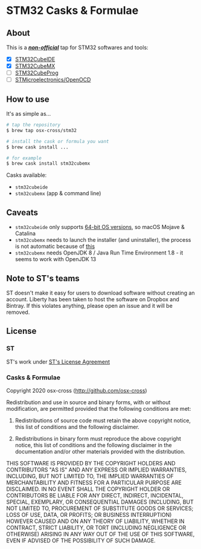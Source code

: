 # STM32 Casks & Formulae

## About

This is a ***[non-official](#note-to-sts-teams)*** tap for STM32 softwares and tools:

- [x] [STM32CubeIDE](https://www.st.com/en/development-tools/stm32cubeide.html)
- [x] [STM32CubeMX](https://www.st.com/en/development-tools/stm32cubemx.html)
- [ ] [STM32CubeProg](https://www.st.com/en/development-tools/stm32cubeprog.html)
- [ ] [STMicroelectronics/OpenOCD](https://github.com/STMicroelectronics/OpenOCD)

## How to use

It's as simple as...

```bash
# tap the repository
$ brew tap osx-cross/stm32

# install the cask or formula you want
$ brew cask install ...

# for example
$ brew cask install stm32cubemx
```

Casks available:

- `stm32cubeide`
- `stm32cubemx` (app & command line)

## Caveats

- `stm32cubeide` only supports [64-bit OS versions](https://www.st.com/resource/en/user_manual/dm00603964-stm32cubeide-installation-guide-stmicroelectronics.pdf), so macOS Mojave & Catalina
- `stm32cubemx` needs to launch the installer (and uninstaller), the process is not automatic because of [this](https://community.st.com/s/question/0D50X0000BXlh6qSQB/problem-loading-stm32cubemx-on-mac)
- `stm32cubemx` needs OpenJDK 8 / Java Run Time Environment 1.8 - it seems to work with OpenJDK 13

## Note to ST's teams

ST doesn't make it easy for users to download software without creating an account. Liberty has been taken to host the software on Dropbox and Bintray. If this violates anything, please open an issue and it will be removed.

## License

### ST

ST's work under [ST's License Agreement](https://www.st.com/resource/en/license_agreement/dm00218346.pdf)

### Casks & Formulae

Copyright 2020 osx-cross (http://github.com/osx-cross)

Redistribution and use in source and binary forms, with or without modification, are permitted provided that the following conditions are met:

1. Redistributions of source code must retain the above copyright notice, this list of conditions and the following disclaimer.

2. Redistributions in binary form must reproduce the above copyright notice, this list of conditions and the following disclaimer in the documentation and/or other materials provided with the distribution.

THIS SOFTWARE IS PROVIDED BY THE COPYRIGHT HOLDERS AND CONTRIBUTORS "AS IS" AND ANY EXPRESS OR IMPLIED WARRANTIES, INCLUDING, BUT NOT LIMITED TO, THE IMPLIED WARRANTIES OF MERCHANTABILITY AND FITNESS FOR A PARTICULAR PURPOSE ARE DISCLAIMED. IN NO EVENT SHALL THE COPYRIGHT HOLDER OR CONTRIBUTORS BE LIABLE FOR ANY DIRECT, INDIRECT, INCIDENTAL, SPECIAL, EXEMPLARY, OR CONSEQUENTIAL DAMAGES (INCLUDING, BUT NOT LIMITED TO, PROCUREMENT OF SUBSTITUTE GOODS OR SERVICES; LOSS OF USE, DATA, OR PROFITS; OR BUSINESS INTERRUPTION) HOWEVER CAUSED AND ON ANY THEORY OF LIABILITY, WHETHER IN CONTRACT, STRICT LIABILITY, OR TORT (INCLUDING NEGLIGENCE OR OTHERWISE) ARISING IN ANY WAY OUT OF THE USE OF THIS SOFTWARE, EVEN IF ADVISED OF THE POSSIBILITY OF SUCH DAMAGE.
